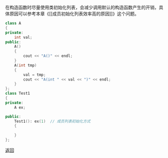 在构造函数时尽量使用类初始化列表，会减少调用默认的构造函数产生的开销，具体原因可以参考本章《[[成员初始化列表效率高的原因]]》这个问题。
```cpp
class A
{
private:
    int val;
public:
    A()
    {
        cout << "A()" << endl;
    }
    A(int tmp)
    {
        val = tmp;
        cout << "A(int " << val << ")" << endl;
    }
};
class Test1
{
private:
    A ex;

public:
    Test1(): ex(1)  // 成员列表初始化方式
    {
        
    }
};
```

[返回](C++面向对象/readme)